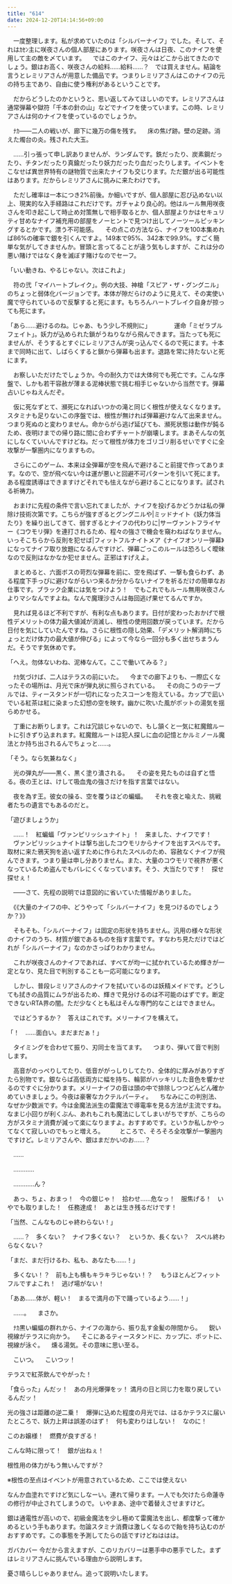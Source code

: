 ```yaml
---
title: "614"
date: 2024-12-20T14:14:56+09:00
---
```

　一度整理します。私が求めていたのは「シルバーナイフ」でした。そして、それはｶｾﾝ主に咲夜さんの個人部屋にあります。咲夜さんは日夜、このナイフを使用して主の敵を〆ています。
　ではこのナイフ、元々はどこから出てきたのでしょう。銀はお高く、咲夜さんの給料……給料……？　では買えません。結論を言うとレミリアさんが用意した備品です。つまりレミリアさんはこのナイフの元の持ち主であり、自由に使う権利があるということです。

　だからどうしたのかというと、思い返してみてほしいのです。レミリアさんは通常弾幕や獄符「千本の針の山」などでナイフを使っています。この時、レミリアさんは何のナイフを使っているのでしょうか。

　ﾅｶ――二人の戦いが、廊下に幾万の傷を残す。
　床の焦げ跡。壁の足跡。消えた燭台の炎。残された大玉。

　……引っ張って申し訳ありませんが、ランダムです。鉄だったり、炭素鋼だったり、チタンだったり真鍮だったり妖力だったり血だったりします。イベントをこなせば異世界特有の謎物質で出来たナイフも交じります。ただ銀が出る可能性はあります。だからレミリアさんに挑みに来たわけです。

　ただし確率は一本につき2%前後。か細いですが、個人部屋に忍び込めない以上、現実的な入手経路はこれだけです。ガチャより良心的。他はルール無用咲夜さんを叩き起こして時止め対策無しで相手取るとか、個人部屋よりかはセキュリティ甘めなナイフ補充用の部屋をノーヒントで見つけ出してノーツールピッキングするとかです。漂う不可能感。
　その点この方法なら、ナイフを100本集めれば86%の確率で銀を引くんですよ。149本で95%、342本で99.9%。すごく簡単な気がしてきませんか。冒頭と言ってることが違う気もしますが、これは分の悪い賭けではなく身を滅ぼす賭けなのでセーフ。


「いい動きね、やるじゃない。次はこれよ」
　

　符の弐「マイハートブレイク」。例の大技、神槍「スピア・ザ・グングニル」のちょっと弱体化バージョンです。本体が隙だらけのように見えて、その実使い魔で守られているので反撃すると死にます。もちろんハートブレイク自身が掠っても死にます。


「あら……避けるのね。じゃあ、もう少し不規則に」
　
　
　運命「ミゼラブルフェイト」。妖力が込められた鎖がうねりながら飛んできます。当たっても死にませんが、そうするとすぐにレミリアさんが突っ込んでくるので死にます。十本まで同時に出て、しばらくすると鎖から弾幕も出ます。退路を常に持たないと死にます。

　お察しいただけたでしょうか。今の耐久力では大体何でも死亡です。こんな序盤で、しかも若干容赦が薄まる泥棒状態で挑む相手じゃないから当然です。弾幕占いじゃねえんだぞ。

　仮に死なずとて、瀕死になればいつかの滝と同じく根性が使えなくなります。スタミナも足りないこの序盤では、根性が無ければ弾幕避けなんて出来ません。つまり死ぬのと変わりません。命からがら逃げ延びても、瀕死状態は動作が鈍るため、夜明けまでの帰り路に間に合わずチャートが崩壊します。まあそんなの気にしなくていいんですけどね。だって根性が体力をゴリゴリ削るせいですぐに全攻撃が一撃圏内になりますもの。

　さらにこのゲーム、本来は全弾幕が空を飛んで避けること前提で作ってあります。なので、空が飛べない今は運が悪いと回避不可パターンを引いて死にます。ある程度誘導はできますけどそれでも怯えながら避けることになります。試される祈祷力。

　おまけに先程の条件で言い忘れてましたが、ナイフを投げるかどうかは私の弾除け技術次第です。こちらが強すぎるとグングニルや|ミッドナイト《妖力体当たり》を繰り出してきて、弱すぎるとナイフの代わりに|サーヴァントフライヤー《コウモリ弾》を連打されるため、程々の強さで機会を窺わねばなりません。いっそこちらから反則を犯せば|フィットフルナイトメア《ナイフオンリー弾幕》になってナイフ取り放題になるんですけど、弾幕ごっこのルールは恐ろしく曖昧なので反則はなかなか犯せません。正邪はすげえよ。


　まとめると、六面ボスの苛烈な弾幕を前に、空を飛ばず、一撃も食らわず、ある程度下手っぴに避けながらいつ来るか分からないナイフを祈るだけの簡単なお仕事です。ブラック企業には気をつけよう！　でもこれでもルール無用咲夜さんよりマシなんですよね。なんで魔理沙さんは毎回逃げ果せてるんですか。


　見れば見るほど不利ですが、有利な点もあります。日付が変わったおかげで根性デメリットの体力最大値減が消滅し、根性の使用回数が戻っています。だから日付を気にしていたんですね。さらに根性の隠し効果、「デメリット解消時にちょっとだけ体力の最大値が伸びる」によって今なら一回分も多く出せちまうんだ。そうです気休めです。


「へえ。勿体ないわね、泥棒なんて。ここで働いてみる？」


　ﾅｶ気づけば、二人はテラスの前にいた。
　今までの廊下よりも、一際広くなったその場所は、月光で床が弾丸状に照らされている。
　その向こうのテーブルでは、ティースタンドが一切れになったスコーンを抱えている。カップで凪いでいる紅茶は紅に染まった幻想の空を映す。幽かに吹いた風がポットの湯気を揺らめかせる。


　丁重にお断りします。これは冗談じゃないので、もし頷くと一気に紅魔館ルートに引きずり込まれます。紅魔館ルートは犯人探しに血の記憶とかルミノール魔法とか持ち出されるんでちょっと……。


「そう。なら気兼ねなく」


　光の弾丸が――黒く、黒く塗り潰される。
　その姿を見たものは自ずと悟る。夜の王とは、けして吸血鬼の強さだけを指す言葉ではない。

　夜を為す王。彼女の操る、空を覆うほどの蝙蝠。
　それを夜と喩えた、挑戦者たちの遺言でもあるのだと。


「遊びましょうか」


　……！　紅蝙蝠「ヴァンピリッシュナイト」！　来ました、ナイフです！
　ヴァンピリッシュナイトは撃ち出したコウモリからナイフを出すスペルです。取材に来た鴉天狗を追い返すために作られたスペルのため、容赦なくナイフが飛んできます。つまり量は申し分ありません。また、大量のコウモリで視界が悪くなっているため盗んでもバレにくくなっています。そう、大当たりです！　探せ探せぇ！


　――さて、先程の説明では意図的に省いていた情報がありました。

　《《大量のナイフの中、どうやって「シルバーナイフ」を見つけるのでしょうか？》》

　そもそも、「シルバーナイフ」は固定の形状を持ちません。汎用の様々な形状のナイフのうち、材質が銀であるものを指す言葉です。すなわち見ただけではどれが「シルバーナイフ」なのかさっぱりわかりません。

　これが咲夜さんのナイフであれば、すべてが均一に拭かれているため輝きが一定となり、見た目で判別することも一応可能になります。

　しかし、普段レミリアさんのナイフを拭いているのは妖精メイドです。どうしても拭きの品質にムラが出るため、輝きで見分けるのは不可能のはずです。断定できないRTA界の闇。ただ少なくとも私はそんな専門的なことはできません。

　ではどうするか？　答えはこれです。メリーナイフを構えて。


「！　……面白い。まだまだぁ！」


　タイミングを合わせて振り、刃同士を当てます。
　つまり、弾いて音で判別します。

　高音がのっぺりしてたり、低音ががっしりしてたり、全体的に厚みがありすぎたら別物です。銀ならば高低両方に幅を持ち、輪郭がハッキリした音色を響かせるのですぐに分かります。メリーナイフの音は頭の中で排除しつつどんどん確かめていきましょう。今夜は豪奢なカクテルパーティ。
　ちなみにこの判別法、なぜか少数派です。今は金魔法派生の雷魔法で導電率を見る方法が主流ですね。なまじ小回りが利くぶん、あれもこれも魔法にしてしまいがちですが、こちらの方がスタミナ消費が減って楽になりますよ。おすすめです。というか私しかやってなくて寂しいのでもっと増えろ。
　
　ところで、そろそろ全攻撃が一撃圏内ですけど。レミリアさんや、銀はまだかいのお……？


　……

　…………

　…………ん？

　あっ、ちょ、おまっ！　今の銀じゃ！　拾わせ……危なっ！　服焦げる！　いやでも取りました！　任務達成！　あとは生き残るだけです！













「当然、こんなものじゃ終わらない！」　


　……？　多くない？　ナイフ多くない？
　というか、長くない？　スペル終わらなくない？


「まだ、まだ行けるわ、私も、あなたも……！」


　多くない！？　前も上も横もキラキラじゃない！？
　もうほとんどフィットフルですよこれ！　逃げ場がない！


「ああ……体が、軽い！　まるで満月の下で踊っているよう……！」


　……。
　まさか。

　ﾅｶ黒い蝙蝠の群れから、ナイフの海から、振り乱す金髪の隙間から。
　鋭い視線がテラスに向かう。
　そこにあるティースタンドに、カップに、ポットに、視線が泳ぐ。
　燻る湯気。その意味に思い至る。

　こいつ。
　こいつッ！


テラスで紅茶飲んでやがった！


「食らった」んだッ！　あの月光爆弾をッ！
満月の日と同じ力を取り戻しているんだッ！

光の強さは距離の逆二乗！　爆弾に込めた程度の月光では、はるかテラスに届いたところで、妖力上昇は誤差のはず！　何も変わりはしない！　なのに！

このお嬢様！　燃費が良すぎる！


こんな時に限って！　銀が出ねぇ！

根性用の体力がもう無いんですが？


※根性の至点はイベントが用意されているため、ここでは使えない


なんか血塗れですけど気にしなーい。連れて帰ります。一人でも欠けたら命蓮寺の修行が中止されてしまうので。
いやまあ、途中で着替えさせますけど。

銀は通電性が高いので、初級金魔法を少し極めて雷魔法を出し、都度撃って確かめるという手もあります。勿論スタミナ消費は激しくなるので飴を持ち込むのがおすすめです。この事態を予測してたらの話ですけどねははは。



ガバカバー
今だから言えますが、このリカバリーは悪手中の悪手でした。まずはレミリアさんに挑んでいる理由から説明します。




憂さ晴らしじゃありません。追って説明いたします。
